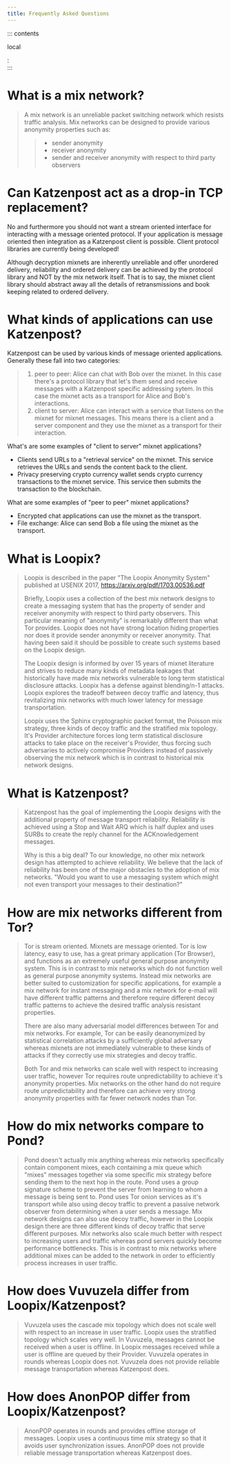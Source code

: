 ```yaml
---
title: Frequently Asked Questions
---
```


::: contents

local

:   
:::

# What is a mix network?

> A mix network is an unreliable packet switching network which resists
> traffic analysis. Mix networks can be designed to provide various
> anonymity properties such as:
>
> > -   sender anonymity
> > -   receiver anonymity
> > -   sender and receiver anonymity with respect to third party
> >     observers

# Can Katzenpost act as a drop-in TCP replacement?

No and furthermore you should not want a stream oriented interface for
interacting with a message oriented protocol. If your application is
message oriented then integration as a Katzenpost client is possible.
Client protocol libraries are currently being developed!

Although decryption mixnets are inherently unreliable and offer
unordered delivery, reliability and ordered delivery can be achieved by
the protocol library and NOT by the mix network itself. That is to say,
the mixnet client library should abstract away all the details of
retransmissions and book keeping related to ordered delivery.

# What kinds of applications can use Katzenpost?

Katzenpost can be used by various kinds of message oriented
applications. Generally these fall into two categories:

> 1.  peer to peer: Alice can chat with Bob over the mixnet. In this
>     case there\'s a protocol library that let\'s them send and receive
>     messages with a Katzenpost specific addressing sytem. In this case
>     the mixnet acts as a transport for Alice and Bob\'s interactions.
> 2.  client to server: Alice can interact with a service that listens
>     on the mixnet for mixnet messages. This means there is a client
>     and a server component and they use the mixnet as a transport for
>     their interaction.

What\'s are some examples of \"client to server\" mixnet applications?

-   Clients send URLs to a \"retrieval service\" on the mixnet. This
    service retrieves the URLs and sends the content back to the client.
-   Privacy preserving crypto currency wallet sends crypto currency
    transactions to the mixnet service. This service then submits the
    transaction to the blockchain.

What are some examples of \"peer to peer\" mixnet applications?

-   Encrypted chat applications can use the mixnet as the transport.
-   File exchange: Alice can send Bob a file using the mixnet as the
    transport.

# What is Loopix?

> Loopix is described in the paper \"The Loopix Anonymity System\"
> published at USENIX 2017, <https://arxiv.org/pdf/1703.00536.pdf>
>
> Briefly, Loopix uses a collection of the best mix network designs to
> create a messaging system that has the property of sender and receiver
> anonymity with respect to third party observers. This particular
> meaning of \"anonymity\" is remarkably different than what Tor
> provides. Loopix does not have strong location hiding properties nor
> does it provide sender anonymity or receiver anonymity. That having
> been said it should be possible to create such systems based on the
> Loopix design.
>
> The Loopix design is informed by over 15 years of mixnet literature
> and strives to reduce many kinds of metadata leakages that
> historically have made mix networks vulnerable to long term
> statistical disclosure attacks. Loopix has a defense against
> blending/n-1 attacks. Loopix explores the tradeoff between decoy
> traffic and latency, thus revitalizing mix networks with much lower
> latency for message transportation.
>
> Loopix uses the Sphinx cryptographic packet format, the Poisson mix
> strategy, three kinds of decoy traffic and the stratified mix
> topology. It\'s Provider architecture forces long term statistical
> disclosure attacks to take place on the receiver\'s Provider, thus
> forcing such adversaries to actively compromise Providers instead of
> passively observing the mix network which is in contrast to historical
> mix network designs.

# What is Katzenpost?

> Katzenpost has the goal of implementing the Loopix designs with the
> additional property of message transport reliability. Reliability is
> achieved using a Stop and Wait ARQ which is half duplex and uses SURBs
> to create the reply channel for the ACKnowledgement messages.
>
> Why is this a big deal? To our knowledge, no other mix network design
> has attempted to achieve reliability. We believe that the lack of
> reliability has been one of the major obstacles to the adoption of mix
> networks. \"Would you want to use a messaging system which might not
> even transport your messages to their destination?\"

# How are mix networks different from Tor?

> Tor is stream oriented. Mixnets are message oriented. Tor is low
> latency, easy to use, has a great primary application (Tor Browser),
> and functions as an extremely useful general purpose anonymity system.
> This is in contrast to mix networks which do not function well as
> general purpose anonymity systems. Instead mix networks are better
> suited to customization for specific applications, for example a mix
> network for instant messaging and a mix network for e-mail will have
> different traffic patterns and therefore require different decoy
> traffic patterns to achieve the desired traffic analysis resistant
> properties.
>
> There are also many adversarial model differences between Tor and mix
> networks. For example, Tor can be easily deanonymized by statistical
> correlation attacks by a sufficiently global adversary whereas mixnets
> are not immediately vulnerable to these kinds of attacks if they
> correctly use mix strategies and decoy traffic.
>
> Both Tor and mix networks can scale well with respect to increasing
> user traffic, however Tor requires route unpredictability to achieve
> it\'s anonymity properties. Mix networks on the other hand do not
> require route unpredictability and therefore can achieve very strong
> anonymity properties with far fewer network nodes than Tor.

# How do mix networks compare to Pond?

> Pond doesn\'t actually mix anything whereas mix networks specifically
> contain component mixes, each containing a mix queue which \"mixes\"
> messages together via some specific mix strategy before sending them
> to the next hop in the route. Pond uses a group signature scheme to
> prevent the server from learning to whom a message is being sent to.
> Pond uses Tor onion services as it\'s transport while also using decoy
> traffic to prevent a passive network observer from determining when a
> user sends a message. Mix network designs can also use decoy traffic,
> however in the Loopix design there are three different kinds of decoy
> traffic that serve different purposes. Mix networks also scale much
> better with respect to increasing users and traffic whereas pond
> servers quickly become performance bottlenecks. This is in contrast to
> mix networks where additional mixes can be added to the network in
> order to efficiently process increases in user traffic.

# How does Vuvuzela differ from Loopix/Katzenpost?

> Vuvuzela uses the cascade mix topology which does not scale well with
> respect to an increase in user traffic. Loopix uses the stratified
> topology which scales very well. In Vuvuzela, messages cannot be
> received when a user is offline. In Loopix messages received while a
> user is offline are queued by their Provider. Vuvuzela operates in
> rounds whereas Loopix does not. Vuvuzela does not provide reliable
> message transportation whereas Katzenpost does.

# How does AnonPOP differ from Loopix/Katzenpost?

> AnonPOP operates in rounds and provides offline storage of messages.
> Loopix uses a continuous time mix strategy so that it avoids user
> synchronization issues. AnonPOP does not provide reliable message
> transportation whereas Katzenpost does.
